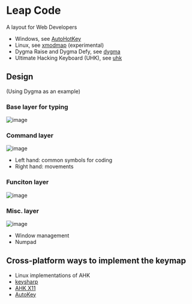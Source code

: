 # Leap Code

A layout for Web Developers

- Windows, see [AutoHotKey](./ahk/)
- Linux, see [xmodmap](./xmodmap/) (experimental)
- Dygma Raise and Dygma Defy, see [dygma](./dygma/)
- Ultimate Hacking Keyboard (UHK), see [uhk](./uhk/)

## Design

(Using Dygma as an example)

### Base layer for typing

![image](https://user-images.githubusercontent.com/1895289/114599224-ae8cb480-9c47-11eb-8d79-36d1e851e7a4.png)

### Command layer

![image](https://user-images.githubusercontent.com/1895289/144345731-ef8f5eb2-9e3c-41fe-b9f0-eadbe25ac25f.png)

- Left hand: common symbols for coding
- Right hand: movements

### Funciton layer

![image](https://user-images.githubusercontent.com/1895289/114599353-d67c1800-9c47-11eb-97ed-140be3d0b4d6.png)

### Misc. layer

![image](https://user-images.githubusercontent.com/1895289/114599437-f14e8c80-9c47-11eb-9229-a6597c5681b9.png)

- Window management
- Numpad

## Cross-platform ways to implement the keymap

- Linux implementations of AHK
- [keysharp](https://bitbucket.org/mfeemster/keysharp/src/master/)
- [AHK X11](https://github.com/phil294/AHK_X11)
- [AutoKey](https://github.com/autokey/autokey)
